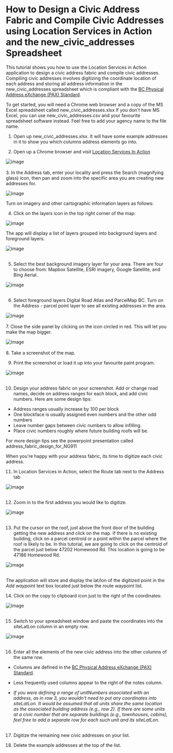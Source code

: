 # How to Design a Civic Address Fabric and Compile Civic Addresses using Location Services in Action and the new_civic_addresses Spreadsheet

This tutorial shows you how to use the Location Services in Action application to design a civic address fabric and compile civic addresses. Compiling civic addresses involves digitizing the coordinate location of each address and storing all address information in the new\_civic\_addresses spreadsheet which is compliant with the  [BC Physical Address eXchange (PAX) Standard](https://github.com/bcgov/ols-geocoder/blob/gh-pages/BCAddressExchangeSchema.md).

To get started, you will need a Chrome web browser and a copy of the MS Excel spreadsheet called new_civic_addresses.xlsx If you don't have MS Excel, you can use new_civic_addresses.csv and your favourite spreadsheet software instead.  Feel free to add your agency name to the file name.

1. Open up new_civic_addresses.xlsx. It will have some example addresses in it to show you which columns address elements go into.

2.  Open up a Chrome browser and visit [Location Services In Action](https://bcgov.github.io/ols-devkit/ols-demo/index.html)

![image](https://user-images.githubusercontent.com/11318574/123008528-dc8d2400-d36f-11eb-8872-9a2b51b83543.png)
<br><br>
3. In the Address tab, enter your locality and press the Search (magnifying glass)  icon, then pan and zoom into the specific area you are creating new addresses for.

![image](https://user-images.githubusercontent.com/11318574/123138330-bcaa3e80-d409-11eb-8de6-d59aa34714e0.png)
<br>

Turn on imagery and other cartographic information layers as follows:

 
4. Click on the layers icon in the top right corner of the map:

![image](https://user-images.githubusercontent.com/11318574/123008730-460d3280-d370-11eb-9117-3769eae3b8a9.png)


The app will display a list of layers grouped into background layers and foreground layers.

![image](https://user-images.githubusercontent.com/11318574/123009893-7229b300-d372-11eb-9a01-a7bb0a66ad4f.png)
<br><br>
 
5. Select the best background imagery layer for your area. There are four to choose from: Mapbox Satellite, ESRI imagery, Google Satellite, and Bing Aerial.

![image](https://user-images.githubusercontent.com/11318574/123138681-2cb8c480-d40a-11eb-99b5-1a196460b379.png)
<br><br>

6. Select foreground layers Digital Road Atlas and ParcelMap BC. Turn on the Address - parcel point layer to see all existing addresses in the area.

![image](https://user-images.githubusercontent.com/11318574/123010311-36dbb400-d373-11eb-9d48-37914f097f8e.png)
<br><br>
7. Close the side panel by clicking on the icon circled in red. This will let you make the map bigger.

![image](https://user-images.githubusercontent.com/11318574/123313916-d2d5fe80-d4de-11eb-981f-51b46beb470c.png)
<br><br>
8.  Take a screenshot of the map.

9.  Print the screenshot or load it up into your favourite paint program.

![image](https://user-images.githubusercontent.com/11318574/123315947-234e5b80-d4e1-11eb-942b-4456862f4932.png)
<br><br>

10. Design your address fabric on your screenshot. Add or change road names, decide on address ranges for each block, and add civic numbers. Here are some design tips: 

- Address ranges usually increase by 100 per block
- One blockface is usually assigned even numbers and the other odd numbers
- Leave number gaps between civic numbers to allow infilling.
- Place civic numbers roughly where future building roofs will be.

For more design tips see the powerpoint presentation called  address_fabric_design_for_NG911

When you're happy with your address fabric, its time to digitize each civic address.

11. In Location Services in Action, select the Route tab next to the Address tab

![image](https://user-images.githubusercontent.com/11318574/123138920-75707d80-d40a-11eb-8f27-eb6d4cb89484.png)
<br><br>

12. Zoom in to the first address you would like to digitize.

![image](https://user-images.githubusercontent.com/11318574/123139617-427ab980-d40b-11eb-9c03-851704463c85.png)
<br><br>

13. Put the cursor on the roof, just above the front door of the building getting the new address and click on the map. If there is no existing building, click on a parcel centroid or a point within the parcel where the roof is likely to be.  In this tutorial, we are going to click on the centroid of the parcel just below 47202 Homewood Rd. This location is going to be 47186 Homewood Rd.

![image](https://user-images.githubusercontent.com/11318574/123141141-ea44b700-d40c-11eb-86ef-45cefc07d0a2.png)
<br><br>

The application will store and display the lat/lon of the digitized point in the *Add waypoint* text box located just below the route waypoint list. 

14. Click on the copy to clipboard icon just to the right of the coordinates:

![image](https://user-images.githubusercontent.com/11318574/123142974-df8b2180-d40e-11eb-807b-79bde867385f.png)
<br><br>

15. Switch to your spreadsheet window and paste the coordinates into the siteLatLon column in an empty row. 

![image](https://user-images.githubusercontent.com/11318574/123144977-2712ad00-d411-11eb-93ea-064e9d1d91d0.png)
<br><br>

16.  Enter all the elements of the new civic address into the other columns of the same row.  

- Columns are defined in the [BC Physical Address eXchange (PAX) Standard](https://github.com/bcgov/ols-geocoder/blob/gh-pages/BCAddressExchangeSchema.md#schema). 

- Less frequently used columns appear to the right of the notes column.

- *If you were defining a range of unitNumbers associated with an address, as in row 3, you wouldn't need to put any coordinates into siteLatLon. It would be assumed that all units share the same location as the associated building address (e.g., row 2). If there are some units at a civic number that are separate buildings (e.g., townhouses, cabins), feel free to add a separate row for each such unit and its siteLatLon.*
<br><br>

17. Digitize the remaining new civic addresses on your list.

18. Delete the example addresses at the top of the list.
